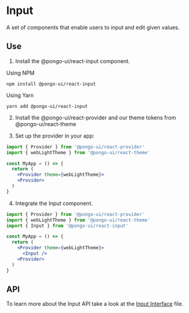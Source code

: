 # Input

A set of components that enable users to input and edit given values.

## Use

1. Install the @pongo-ui/react-input component.

Using NPM

```
npm install @pongo-ui/react-input
```

Using Yarn

```
yarn add @pongo-ui/react-input
```

2. Install the @pongo-ui/react-provider and our theme tokens from @pongo-ui/react-theme

3. Set up the provider in your app:

```jsx
import { Provider } from '@pongo-ui/react-provider'
import { webLightTheme } from '@pongo-ui/react-theme'

const MyApp = () => {
  return (
    <Provider theme={webLightTheme}>
    <Provider>
  )
}
```

4. Integrate the Input component.

```jsx
import { Provider } from '@pongo-ui/react-provider'
import { webLightTheme } from '@pongo-ui/react-theme'
import { Input } from '@pongo-ui/react-input'

const MyApp = () => {
  return (
    <Provider theme={webLightTheme}>
      <Input />
    <Provider>
  )
}
```

## API

To learn more about the Input API take a look at the [Input Interface](src/components/Input/Input.types.ts) file.

